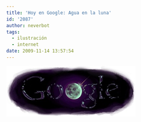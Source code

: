 ```yaml
---
title: 'Hoy en Google: Agua en la luna'
id: '2087'
author: neverbot
tags:
  - ilustración
  - internet
date: 2009-11-14 13:57:54
---
```


[![200911141357.jpg](./hoy-en-google-agua-en-la-luna/200911141357.jpg)](http://www.google.es/search?q=Agua+en+la+Luna&hl=es&ct=wateronmoon09-hp&oi=ddle)
